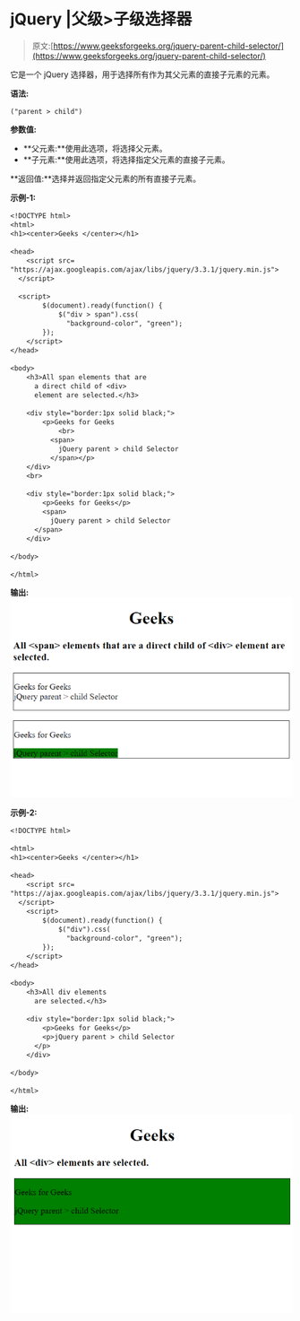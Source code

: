 # jQuery |父级>子级选择器

> 原文:[https://www.geeksforgeeks.org/jquery-parent-child-selector/](https://www.geeksforgeeks.org/jquery-parent-child-selector/)

它是一个 jQuery 选择器，用于选择所有作为其父元素的直接子元素的元素。

**语法:**

```
("parent > child")
```

**参数值:**

*   **父元素:**使用此选项，将选择父元素。
*   **子元素:**使用此选项，将选择指定父元素的直接子元素。

**返回值:**选择并返回指定父元素的所有直接子元素。

**示例-1:**

```
<!DOCTYPE html>
<html>
<h1><center>Geeks </center></h1>

<head>
    <script src=
"https://ajax.googleapis.com/ajax/libs/jquery/3.3.1/jquery.min.js">
  </script>

  <script>
        $(document).ready(function() {
            $("div > span").css(
              "background-color", "green");
        });
    </script>
</head>

<body>
    <h3>All span elements that are 
      a direct child of <div>
      element are selected.</h3>

    <div style="border:1px solid black;">
        <p>Geeks for Geeks
            <br>
          <span>
            jQuery parent > child Selector
          </span></p>
    </div>
    <br>

    <div style="border:1px solid black;">
        <p>Geeks for Geeks</p>
        <span>
          jQuery parent > child Selector
      </span>
    </div>

</body>

</html>
```

**输出:**
![](img/24d40928c88f13ceea679b1f7d54bb7e.png)

**示例-2:**

```
<!DOCTYPE html>

<html>
<h1><center>Geeks </center></h1>

<head>
    <script src=
"https://ajax.googleapis.com/ajax/libs/jquery/3.3.1/jquery.min.js">
  </script>
    <script>
        $(document).ready(function() {
            $("div").css(
              "background-color", "green");
        });
    </script>
</head>

<body>
    <h3>All div elements 
      are selected.</h3>

    <div style="border:1px solid black;">
        <p>Geeks for Geeks</p>
        <p>jQuery parent > child Selector
      </p>
    </div>

</body>

</html>
```

**输出:**
![](img/d13bf31c1bc8ffccaaee287b2c9cf91c.png)